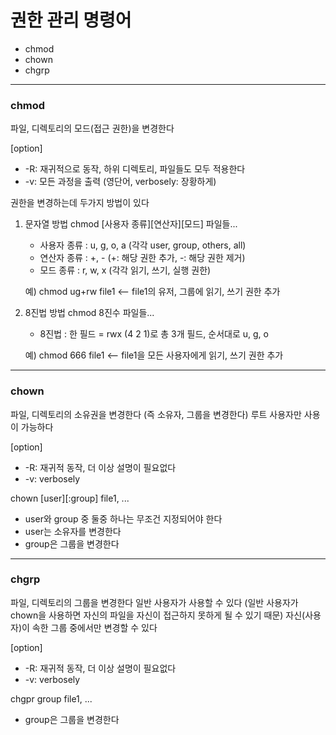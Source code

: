# 권한 관리 명령어

- chmod
- chown
- chgrp

---

### chmod

파일, 디렉토리의 모드(접근 권한)을 변경한다

[option]

- -R: 재귀적으로 동작, 하위 디렉토리, 파일들도 모두 적용한다
- -v: 모든 과정을 출력 (영단어, verbosely: 장황하게)

권한을 변경하는데 두가지 방법이 있다

1. 문자열 방법
   chmod [사용자 종류\]\[연산자\]\[모드\] 파일들...

   - 사용자 종류 : u, g, o, a (각각 user, group, others, all)
   - 연산자 종류 : +, - (+: 해당 권한 추가, -: 해당 권한 제거)
   - 모드 종류 : r, w, x (각각 읽기, 쓰기, 실행 권한)

   예) chmod ug+rw file1  <-- file1의 유저, 그룹에 읽기, 쓰기 권한 추가

2. 8진법 방법
   chmod 8진수 파일들...

   - 8진법 : 한 필드 = rwx (4 2 1)로 총 3개 필드, 순서대로 u, g, o

   예) chmod 666 file1 <-- file1을 모든 사용자에게 읽기, 쓰기 권한 추가

---

### chown

파일, 디렉토리의 소유권을 변경한다 (즉 소유자, 그룹을 변경한다)
루트 사용자만 사용이 가능하다

[option]

- -R: 재귀적 동작, 더 이상 설명이 필요없다
- -v: verbosely

chown [user]\[:group\] file1, ...

- user와 group 중 둘중 하나는 무조건 지정되어야 한다
- user는 소유자를 변경한다
- group은 그룹을 변경한다

---

### chgrp

파일, 디렉토리의 그룹을 변경한다
일반 사용자가 사용할 수 있다
(일반 사용자가 chown을 사용하면 자신의 파일을 자신이 접근하지 못하게 될 수 있기 때문)
자신(사용자)이 속한 그룹 중에서만 변경할 수 있다

[option]

- -R: 재귀적 동작, 더 이상 설명이 필요없다
- -v: verbosely

chgpr group file1, ...

- group은 그룹을 변경한다